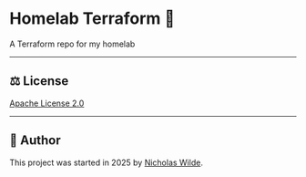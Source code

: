 # Homelab Terraform :test_tube:

A Terraform repo for my homelab

---

## :balance_scale: License

[Apache License 2.0](./LICENSE)

---

## :pencil: Author

This project was started in 2025 by [Nicholas Wilde][2].

[2]: <https://github.com/nicholaswilde/>